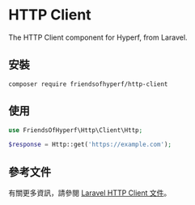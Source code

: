 # HTTP Client

The HTTP Client component for Hyperf, from Laravel.

## 安裝

```shell
composer require friendsofhyperf/http-client
```

## 使用

```php
use FriendsOfHyperf\Http\Client\Http;

$response = Http::get('https://example.com');
```

## 參考文件

有關更多資訊，請參閱 [Laravel HTTP Client 文件](https://laravel.com/docs/9.x/http-client)。
